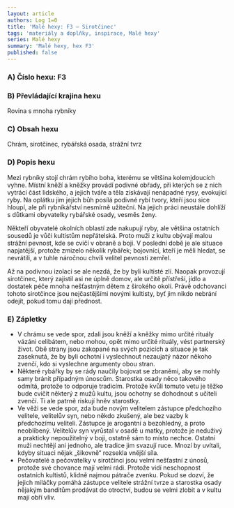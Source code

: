 ```yaml
---
layout: article
authors: Log 1=0
title: 'Malé hexy: F3 – Sirotčinec'
tags: 'materiály a doplňky, inspirace, Malé hexy'
series: Malé hexy
summary: 'Malé hexy, hex F3'
published: false
---
```


### A) Číslo hexu: F3

### B) Převládající krajina hexu
Rovina s mnoha rybníky
### C) Obsah hexu
Chrám, sirotčinec, rybářská osada, strážní tvrz
### D) Popis hexu
Mezi rybníky stojí chrám rybího boha, kterému se většina kolemjdoucích vyhne. Místní kněží a kněžky provádí podivné obřady, při kterých se z nich vytrácí část lidského, a jejich tváře a těla získávají nenápadné rysy, evokující ryby. Na oplátku jim jejich bůh posílá podivné rybí tvory, kteří jsou sice hloupí, ale při rybníkářství nesmírně užiteční. Na jejich práci neustále dohlíží s důtkami obyvatelky rybářské osady, vesměs ženy.

Někteří obyvatelé okolních oblastí zde nakupují ryby, ale většina ostatních sousedů je vůči kultistům nepřátelská. Proto muži z kultu obývají malou strážní pevnost, kde se cvičí v obraně a boji. V poslední době je ale situace napjatější, protože zmizelo několik rybářek; bojovníci, kteří je měli hledat, se nevrátili, a v tuhle náročnou chvíli velitel pevnosti zemřel.

Až na podivnou izolaci se ale nezdá, že by byli kultisté zlí. Naopak provozují sirotčinec, který zajistil asi ne úplně domov, ale určitě přístřeší, jídlo a dostatek péče mnoha nešťastným dětem z širokého okolí. Právě odchovanci tohoto sirotčince jsou nejčastějšími novými kultisty, byť jim nikdo nebrání odejít, pokud tomu dají přednost.
### E) Zápletky
- V chrámu se vede spor, zdali jsou kněží a kněžky mimo určité rituály vázáni celibátem, nebo mohou, opět mimo určité rituály, vést partnerský život. Obě strany jsou zakopané na svých pozicích a situace je tak zaseknutá, že by byli ochotní i vyslechnout nezaujatý názor někoho zvenčí, kdo si vyslechne argumenty obou stran.
- Některé rybářky by se rády naučily bojovat se zbraněmi, aby se mohly samy bránit případným únoscům. Starostka osady něco takového odmítá, protože to odporuje tradicím. Protože kvůli tomuto vetu je těžko bude cvičit některý z mužů kultu, jsou ochotny se dohodnout s učiteli zvenčí. Ti ale patrně riskují hněv starostky.
- Ve věži se vede spor, zda bude novým velitelem zástupce předchozího velitele, velitelův syn, nebo někdo zkušený, ale bez vazby k předchozímu veliteli. Zástupce je arogantní a bezohledný, a proto neoblíbený. Velitelův syn vyrůstal v osadě u matky, protože je neduživý a prakticky nepoužitelný v boji, ostatně sám to místo nechce. Ostatní muži nechtějí ani jednoho, ale tradice jim svazují ruce. Mnozí by uvítali, kdyby situaci nějak „šikovně“ rozsekla vnější síla.
- Pečovatelé a pečovatelky v sirotčinci jsou velmi nešťastní z únosů, protože své chovance mají velmi rádi. Protože vidí neschopnost ostatních kultistů, klidně najmou pátrače zvenku. Pokud se dozví, že jejich miláčky pomáhá zástupce velitele strážní tvrze a starostka osady nějakým banditům prodávat do otroctví, budou se velmi zlobit a v kultu mají obří vliv.
